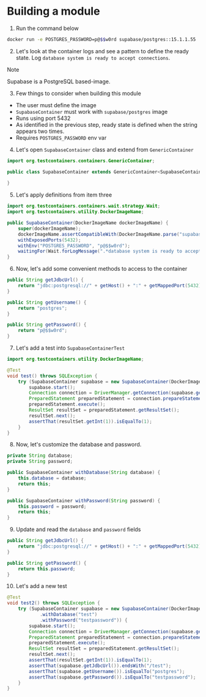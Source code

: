# Building a module

1. Run the command below 

```bash
docker run -e POSTGRES_PASSWORD=p@$$w0rd supabase/postgres::15.1.1.55
```

2. Let's look at the container logs and see a pattern to define the ready state. Log `database system is ready to accept connections`.

> [!NOTE]  
> Supabase is a PostgreSQL based-image.

3. Few things to consider when building this module

* The user must define the image
* `SupabaseContainer` must work with `supabase/postgres` image
* Runs using port 5432
* As identified in the previous step, ready state is defined when the string appears two times.
* Requires `POSTGRES_PASSWORD` env var

4. Let's open `SupabaseContainer` class and extend from `GenericContainer`

```java
import org.testcontainers.containers.GenericContainer;

public class SupabaseContainer extends GenericContainer<SupabaseContainer> {
    
}
```

5. Let's apply definitions from item three

```java
import org.testcontainers.containers.wait.strategy.Wait;
import org.testcontainers.utility.DockerImageName;

public SupabaseContainer(DockerImageName dockerImageName) {
    super(dockerImageName);
    dockerImageName.assertCompatibleWith(DockerImageName.parse("supabase/postgres"));
    withExposedPorts(5432);
    withEnv("POSTGRES_PASSWORD", "p@$$w0rd");
    waitingFor(Wait.forLogMessage(".*database system is ready to accept connections.*\\s", 2));
}
```

6. Now, let's add some convenient methods to access to the container

```java
public String getJdbcUrl() {
    return "jdbc:postgresql://" + getHost() + ":" + getMappedPort(5432) + "/postgres";
}

public String getUsername() {
    return "postgres";
}

public String getPassword() {
    return "p@$$w0rd";
}
```

7. Let's add a test into `SupabaseContainerTest`

```java
import org.testcontainers.utility.DockerImageName;

@Test
void test() throws SQLException {
    try (SupabaseContainer supabase = new SupabaseContainer(DockerImageName.parse("supabase/postgres:15.1.1.55"))) {
        supabase.start();
        Connection connection = DriverManager.getConnection(supabase.getJdbcUrl(), supabase.getUsername(), supabase.getPassword());
        PreparedStatement preparedStatement = connection.prepareStatement("SELECT 1");
        preparedStatement.execute();
        ResultSet resultSet = preparedStatement.getResultSet();
        resultSet.next();
        assertThat(resultSet.getInt(1)).isEqualTo(1);
    }
}
```

8. Now, let's customize the database and password.

```java
private String database;
private String password;

public SupabaseContainer withDatabase(String database) {
    this.database = database;
    return this;
}

public SupabaseContainer withPassword(String password) {
    this.password = password;
    return this;
}
```

9. Update and read the `database` and `password` fields

```java
public String getJdbcUrl() {
    return "jdbc:postgresql://" + getHost() + ":" + getMappedPort(5432) + "/" + this.database;
}

public String getPassword() {
    return this.password;
}
```

10. Let's add a new test

```java
@Test
void test2() throws SQLException {
    try (SupabaseContainer supabase = new SupabaseContainer(DockerImageName.parse("supabase/postgres:15.1.1.55"))
            .withDatabase("test")
            .withPassword("testpassword")) {
        supabase.start();
        Connection connection = DriverManager.getConnection(supabase.getJdbcUrl(), supabase.getUsername(), supabase.getPassword());
        PreparedStatement preparedStatement = connection.prepareStatement("SELECT 1");
        preparedStatement.execute();
        ResultSet resultSet = preparedStatement.getResultSet();
        resultSet.next();
        assertThat(resultSet.getInt(1)).isEqualTo(1);
        assertThat(supabase.getJdbcUrl()).endsWith("/test");
        assertThat(supabase.getUsername()).isEqualTo("postgres");
        assertThat(supabase.getPassword()).isEqualTo("testpassword");
    }
}
```